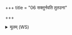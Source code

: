 +++
title = "06 सक्तुर्नवति तुतउना"

+++
<details><summary>मूलम् (WS)</summary>

सक्तुर्नवति तुतउना पुनन्तो विद्वांसो वाचमग्रत ।  
अङ्गेभ्यो विश्वाङ्गेभ्यः प्र ते छिनद्भ्यांश्लिष्टम् ॥ ७ ॥
</details>